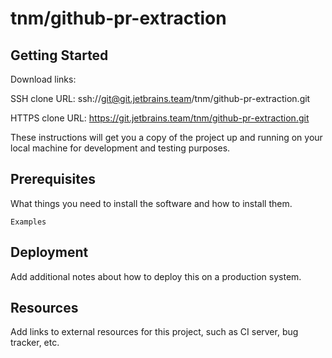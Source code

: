 # tnm/github-pr-extraction



## Getting Started

Download links:

SSH clone URL: ssh://git@git.jetbrains.team/tnm/github-pr-extraction.git

HTTPS clone URL: https://git.jetbrains.team/tnm/github-pr-extraction.git



These instructions will get you a copy of the project up and running on your local machine for development and testing purposes.

## Prerequisites

What things you need to install the software and how to install them.

```
Examples
```

## Deployment

Add additional notes about how to deploy this on a production system.

## Resources

Add links to external resources for this project, such as CI server, bug tracker, etc.
